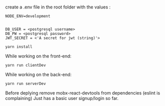 # 

create a .env file in the root folder with the values :

```
NODE_ENV=development


DB_USER = <postgresql username>
DB_PW = <postgresql password>
JWT_SECRET = <'A secret for jwt (string)'>

```

```
yarn install 
```


While working on the front-end: 
```
yarn run clientDev
```


While working on the back-end:
```
yarn run serverDev
```

Before deplying remove mobx-react-devtools from dependencies (eslint is complaining)
Just has a basic user signup/login so far. 